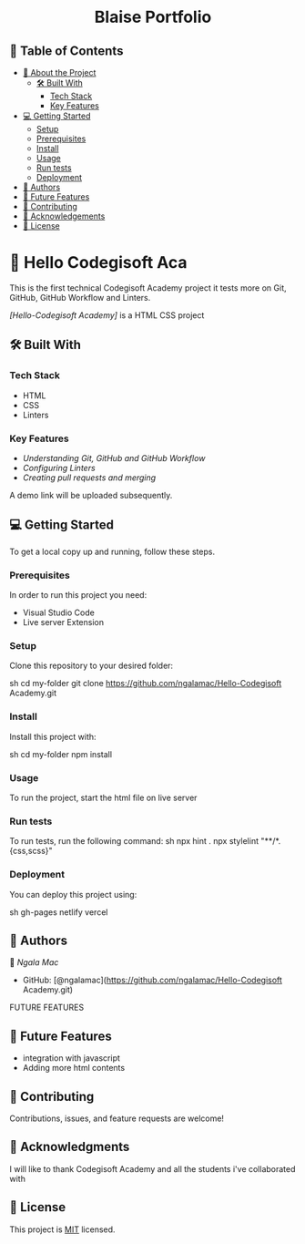 <a name="readme-top"></a>

<div align="center">

  <br/>

  <h1><b>Blaise Portfolio</b></h1>

</div>

## 📗 Table of Contents

- [📖 About the Project](#about-project)
  - [🛠 Built With](#built-with)
    - [Tech Stack](#tech-stack)
    - [Key Features](#key-features)
- [💻 Getting Started](#getting-started)
  - [Setup](#setup)
  - [Prerequisites](#prerequisites)
  - [Install](#install)
  - [Usage](#usage)
  - [Run tests](#run-tests)
  - [Deployment](#deployment)
- [👥 Authors](#authors)
- [🔭 Future Features](#future-features)
- [🤝 Contributing](#contributing)
- [🙏 Acknowledgements](#acknowledgements)
- [📝 License](#license)

# 📖 Hello Codegisoft Aca <a name="about-project"></a>

This is the first technical Codegisoft Academy project it tests more on Git, GitHub, GitHub Workflow and Linters.

*[Hello-Codegisoft Academy]* is a HTML CSS project

## 🛠 Built With <a name="built-with"></a>

### Tech Stack <a name="tech-stack"></a>

- HTML
- CSS
- Linters

### Key Features <a name="key-features"></a>

- *Understanding Git, GitHub and GitHub Workflow*
- *Configuring Linters*
- *Creating pull requests and merging*

A demo link will be uploaded subsequently.

## 💻 Getting Started <a name="getting-started"></a>

To get a local copy up and running, follow these steps.

### Prerequisites

In order to run this project you need:

- Visual Studio Code
- Live server Extension

### Setup

Clone this repository to your desired folder:

sh
  cd my-folder
  git clone https://github.com/ngalamac/Hello-Codegisoft Academy.git


### Install

Install this project with:

sh
  cd my-folder
  npm install



### Usage

To run the project, start the html file on live server

### Run tests

To run tests, run the following command:
sh
  npx hint .
  npx stylelint "**/*.{css,scss}"


### Deployment

You can deploy this project using:

sh
  gh-pages
  netlify
  vercel

## 👥 Authors <a name="authors"></a>

👤 *Ngala Mac*

- GitHub: [@ngalamac](https://github.com/ngalamac/Hello-Codegisoft Academy.git)

 FUTURE FEATURES 

 ## 🔭 Future Features <a name="future-features"></a>

- integration with javascript
- Adding more html contents

## 🤝 Contributing <a name="contributing"></a>

Contributions, issues, and feature requests are welcome!

## 🙏 Acknowledgments <a name="acknowledgements"></a>

I will like to thank Codegisoft Academy and all the students i've collaborated with

## 📝 License <a name="license"></a>

This project is [MIT](./LICENSE.md) licensed.